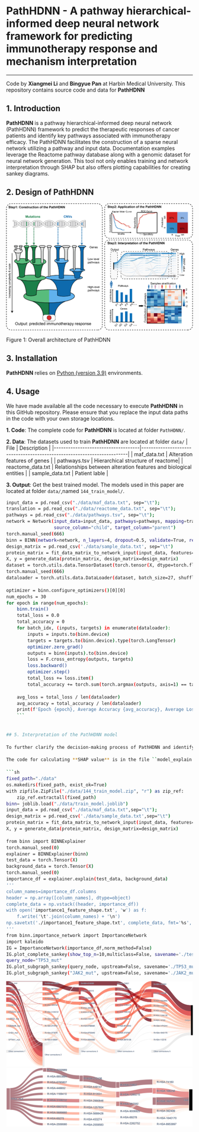 # PathHDNN - A pathway hierarchical-informed deep neural network framework for predicting immunotherapy response and mechanism interpretation
-----------------------------------------------------------------
Code by **Xiangmei Li** and **Bingyue Pan** at Harbin Medical University.
This repository contains source code and data for **PathHDNN** 

## 1. Introduction

**PathHDNN** is a pathway hierarchical-informed deep neural network (PathHDNN) framework to predict the therapeutic responses of cancer patients and identify key pathways associated with immunotherapy efficacy.
The PathHDNN facilitates the construction of a sparse neural network utilizing a pathway and input data. Documentation examples leverage the Reactome pathway database along with a genomic dataset for neural network generation. This tool not only enables training and network interpretation through SHAP but also offers plotting capabilities for creating sankey diagrams.

## 2. Design of PathHDNN

![alt text](image/workflow.jpg "Design of PathHDNN")

Figure 1: Overall architecture of PathHDNN

## 3. Installation

**PathHDNN** relies on [Python (version 3.9)](https://www.python.org/downloads/release/python-390/) environments.

## 4. Usage

We have made available all the code necessary to execute **PathHDNN** in this GitHub repository. Please ensure that you replace the input data paths in the code with your own storage locations.

**1. Code**: The complete code for **PathHDNN** is located at folder ``PathHDNN/``.

**2. Data**: The datasets used to train **PathHDNN** are located at folder ``data/``
| File                              | Description                                                                   |
|------------------------------------|------------------------------------------------------------------------|
| maf_data.txt                             | Alteration features of genes                            |
| pathways.tsv                           | Hierarchical structure of reactome|
| reactome_data.txt                           | Relationships between alteration features and biological entities                             |
| sample_data.txt | Patient lable                                       |

**3. Output**: Get the best trained model. The models used in this paper are located at folder ``data/``,named ``144_train_model/``.
```sh
input_data = pd.read_csv("./data/maf_data.txt", sep="\t");
translation = pd.read_csv("./data/reactome_data.txt", sep="\t");
pathways = pd.read_csv("./data/pathways.tsv", sep="\t");
network = Network(input_data=input_data, pathways=pathways, mapping=translation, input_data_column="Protein",
                  source_column="child", target_column="parent")
torch.manual_seed(666)
binn = BINN(network=network, n_layers=4, dropout=0.5, validate=True, residual=False, learning_rate=0.001)
design_matrix = pd.read_csv('./data/sample_data.txt', sep="\t")
protein_matrix = fit_data_matrix_to_network_input(input_data, features=binn.features)
X, y = generate_data(protein_matrix, design_matrix=design_matrix)
dataset = torch.utils.data.TensorDataset(torch.tensor(X, dtype=torch.float64), torch.tensor(y, dtype=torch.float64))
torch.manual_seed(666)
dataloader = torch.utils.data.DataLoader(dataset, batch_size=27, shuffle=True, drop_last=False, num_workers=0)

optimizer = binn.configure_optimizers()[0][0]
num_epochs = 30
for epoch in range(num_epochs):
    binn.train()
    total_loss = 0.0
    total_accuracy = 0
    for batch_idx, (inputs, targets) in enumerate(dataloader):
        inputs = inputs.to(binn.device)
        targets = targets.to(binn.device).type(torch.LongTensor)
        optimizer.zero_grad()
        outputs = binn(inputs).to(binn.device)
        loss = F.cross_entropy(outputs, targets)
        loss.backward()
        optimizer.step()
        total_loss += loss.item()
        total_accuracy += torch.sum(torch.argmax(outputs, axis=1) == targets) / len(targets)

    avg_loss = total_loss / len(dataloader)
    avg_accuracy = total_accuracy / len(dataloader)
    print(f'Epoch {epoch}, Average Accuracy {avg_accuracy}, Average Loss: {avg_loss}')
    ```


## 5. Interpretation of the PathHDNN model

To further clarify the decision-making process of PathHDNN and identify important genes or pathways influencing immunotherapy response prediction, SHapley Additive exPlannations (**SHAP**) algorithm was employed to interpret the PathHDNN model.

The code for calculating **SHAP value** is in the file ``model_explain.py`` which located at folder ``PathHDNN/``.

```sh
fixed_path="./data"
os.makedirs(fixed_path, exist_ok=True)
with zipfile.ZipFile("./data/144_train_model.zip", "r") as zip_ref:
    zip_ref.extractall(fixed_path)
binn= joblib.load("./data/train_model.joblib")
input_data = pd.read_csv("./data/maf_data.txt",sep="\t");
design_matrix = pd.read_csv('./data/sample_data.txt',sep="\t")
protein_matrix = fit_data_matrix_to_network_input(input_data, features=binn.features)
X, y = generate_data(protein_matrix, design_matrix=design_matrix)

from binn import BINNExplainer
torch.manual_seed(0)
explainer = BINNExplainer(binn)
test_data = torch.Tensor(X)
background_data = torch.Tensor(X)
torch.manual_seed(0)
importance_df = explainer.explain(test_data, background_data)
'''
column_names=importance_df.columns
header = np.array([column_names], dtype=object)
complete_data = np.vstack((header, importance_df))
with open('importance1_feature_shape.txt', 'w') as f:
    f.write('\t'.join(column_names) + '\n')
np.savetxt('./importance1_feature_shape.txt', complete_data, fmt='%s', delimiter='\t', newline='\n', comments='')
'''
from binn.importance_network import ImportanceNetwork
import kaleido
IG = ImportanceNetwork(importance_df,norm_method=False)
IG.plot_complete_sankey(show_top_n=10,multiclass=False, savename='./test.pdf', node_cmap='Reds', edge_cmap='Reds')
query_node="TP53_mut"
IG.plot_subgraph_sankey(query_node, upstream=False, savename='./TP53_mut.pdf', cmap='Reds')
IG.plot_subgraph_sankey("JAK2_mut", upstream=False, savename='./JAK2_mut.pdf', cmap='Reds')
```
![alt text](image/test.jpg "test")
![alt text](image/TP53_mut.jpg "TP53_mut")
